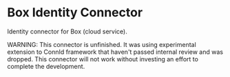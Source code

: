 # Box Identity Connector

Identity connector for Box (cloud service).

WARNING: This connector is unfinished. It was using experimental extension to ConnId framework that haven't passed internal review and was dropped. This connector will not work without investing an effort to complete the development.
